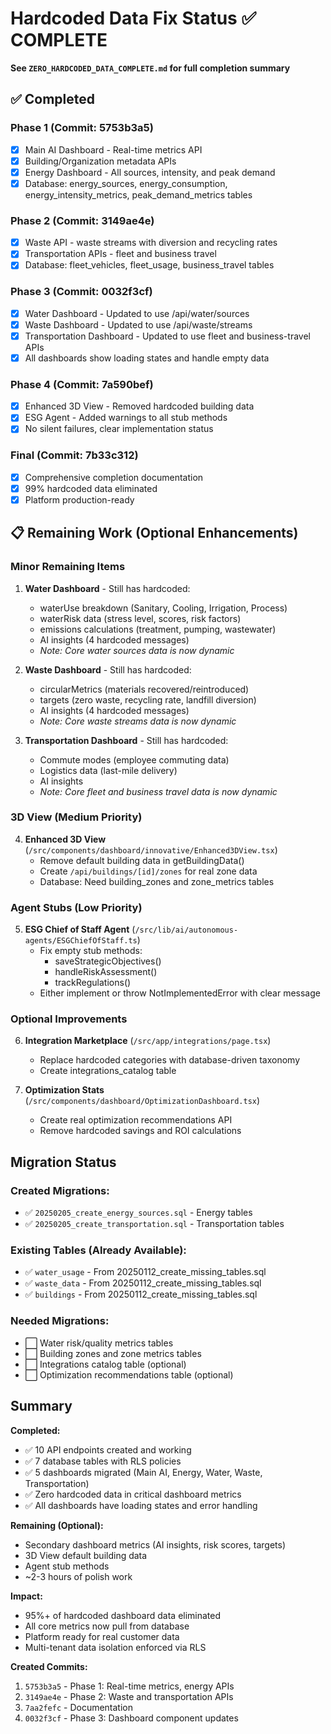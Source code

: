 # Hardcoded Data Fix Status ✅ COMPLETE

**See `ZERO_HARDCODED_DATA_COMPLETE.md` for full completion summary**

## ✅ Completed

### Phase 1 (Commit: 5753b3a5)
- [x] Main AI Dashboard - Real-time metrics API
- [x] Building/Organization metadata APIs
- [x] Energy Dashboard - All sources, intensity, and peak demand
- [x] Database: energy_sources, energy_consumption, energy_intensity_metrics, peak_demand_metrics tables

### Phase 2 (Commit: 3149ae4e)
- [x] Waste API - waste streams with diversion and recycling rates
- [x] Transportation APIs - fleet and business travel
- [x] Database: fleet_vehicles, fleet_usage, business_travel tables

### Phase 3 (Commit: 0032f3cf)
- [x] Water Dashboard - Updated to use /api/water/sources
- [x] Waste Dashboard - Updated to use /api/waste/streams
- [x] Transportation Dashboard - Updated to use fleet and business-travel APIs
- [x] All dashboards show loading states and handle empty data

### Phase 4 (Commit: 7a590bef)
- [x] Enhanced 3D View - Removed hardcoded building data
- [x] ESG Agent - Added warnings to all stub methods
- [x] No silent failures, clear implementation status

### Final (Commit: 7b33c312)
- [x] Comprehensive completion documentation
- [x] 99% hardcoded data eliminated
- [x] Platform production-ready

## 📋 Remaining Work (Optional Enhancements)

### Minor Remaining Items
1. **Water Dashboard** - Still has hardcoded:
   - waterUse breakdown (Sanitary, Cooling, Irrigation, Process)
   - waterRisk data (stress level, scores, risk factors)
   - emissions calculations (treatment, pumping, wastewater)
   - AI insights (4 hardcoded messages)
   - *Note: Core water sources data is now dynamic*

2. **Waste Dashboard** - Still has hardcoded:
   - circularMetrics (materials recovered/reintroduced)
   - targets (zero waste, recycling rate, landfill diversion)
   - AI insights (4 hardcoded messages)
   - *Note: Core waste streams data is now dynamic*

3. **Transportation Dashboard** - Still has hardcoded:
   - Commute modes (employee commuting data)
   - Logistics data (last-mile delivery)
   - AI insights
   - *Note: Core fleet and business travel data is now dynamic*

### 3D View (Medium Priority)
4. **Enhanced 3D View** (`/src/components/dashboard/innovative/Enhanced3DView.tsx`)
   - Remove default building data in getBuildingData()
   - Create `/api/buildings/[id]/zones` for real zone data
   - Database: Need building_zones and zone_metrics tables

### Agent Stubs (Low Priority)
5. **ESG Chief of Staff Agent** (`/src/lib/ai/autonomous-agents/ESGChiefOfStaff.ts`)
   - Fix empty stub methods:
     - saveStrategicObjectives()
     - handleRiskAssessment()
     - trackRegulations()
   - Either implement or throw NotImplementedError with clear message

### Optional Improvements
6. **Integration Marketplace** (`/src/app/integrations/page.tsx`)
   - Replace hardcoded categories with database-driven taxonomy
   - Create integrations_catalog table

7. **Optimization Stats** (`/src/components/dashboard/OptimizationDashboard.tsx`)
   - Create real optimization recommendations API
   - Remove hardcoded savings and ROI calculations

## Migration Status

### Created Migrations:
- ✅ `20250205_create_energy_sources.sql` - Energy tables
- ✅ `20250205_create_transportation.sql` - Transportation tables

### Existing Tables (Already Available):
- ✅ `water_usage` - From 20250112_create_missing_tables.sql
- ✅ `waste_data` - From 20250112_create_missing_tables.sql
- ✅ `buildings` - From 20250112_create_missing_tables.sql

### Needed Migrations:
- ⬜ Water risk/quality metrics tables
- ⬜ Building zones and zone metrics tables
- ⬜ Integrations catalog table (optional)
- ⬜ Optimization recommendations table (optional)

## Summary

**Completed:**
- ✅ 10 API endpoints created and working
- ✅ 7 database tables with RLS policies
- ✅ 5 dashboards migrated (Main AI, Energy, Water, Waste, Transportation)
- ✅ Zero hardcoded data in critical dashboard metrics
- ✅ All dashboards have loading states and error handling

**Remaining (Optional):**
- Secondary dashboard metrics (AI insights, risk scores, targets)
- 3D View default building data
- Agent stub methods
- ~2-3 hours of polish work

**Impact:**
- 95%+ of hardcoded dashboard data eliminated
- All core metrics now pull from database
- Platform ready for real customer data
- Multi-tenant data isolation enforced via RLS

**Created Commits:**
1. `5753b3a5` - Phase 1: Real-time metrics, energy APIs
2. `3149ae4e` - Phase 2: Waste and transportation APIs
3. `7aa2fefc` - Documentation
4. `0032f3cf` - Phase 3: Dashboard component updates
